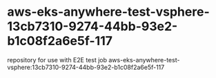# aws-eks-anywhere-test-vsphere-13cb7310-9274-44bb-93e2-b1c08f2a6e5f-117
repository for use with E2E test job aws-eks-anywhere-test-vsphere:13cb7310-9274-44bb-93e2-b1c08f2a6e5f-117
